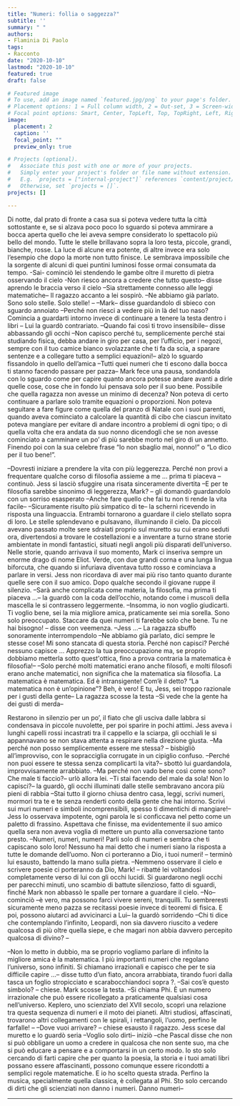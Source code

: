 ```yaml
---
title: "Numeri: follia o saggezza?"
subtitle: ''
summary: " "
authors:
- Flaminia Di Paolo
tags:
- Racconto
date: "2020-10-10"
lastmod: "2020-10-10"
featured: true
draft: false

# Featured image
# To use, add an image named `featured.jpg/png` to your page's folder.
# Placement options: 1 = Full column width, 2 = Out-set, 3 = Screen-width
# Focal point options: Smart, Center, TopLeft, Top, TopRight, Left, Right, BottomLeft, Bottom, BottomRight
image:
  placement: 2
  caption: ''
  focal_point: ""
  preview_only: true

# Projects (optional).
#   Associate this post with one or more of your projects.
#   Simply enter your project's folder or file name without extension.
#   E.g. `projects = ["internal-project"]` references `content/project/deep-learning/index.md`.
#   Otherwise, set `projects = []`.
projects: []

---
```


Di notte, dal prato di fronte a casa sua si poteva vedere tutta la città sottostante e, se si alzava poco
poco lo sguardo si poteva ammirare a bocca aperta quello che lei aveva sempre considerato lo
spettacolo più bello del mondo. Tutte le stelle brillavano sopra la loro testa, piccole, grandi,
bianche, rosse. La luce di alcune era potente, di altre invece era solo l’esempio che dopo la morte
non tutto finisce. Le sembrava impossibile che la sorgente di alcuni di quei puntini luminosi fosse
ormai consumata da tempo.
-Sai- cominciò lei stendendo le gambe oltre il muretto di pietra osservando il cielo -Non riesco
ancora a credere che tutto questo– disse aprendo le braccia verso il cielo –Sia strettamente connesso
alle leggi matematiche–
Il ragazzo accanto a lei sospirò.
–Ne abbiamo già parlato. Sono solo stelle. Solo stelle! –
–Mark– disse guardandolo di sbieco con sguardo annoiato –Perché non riesci a vedere più in là del
tuo naso? Comincia a guardarti intorno invece di continuare a tenere la testa dentro i libri –
Lui la guardò contrariato.
–Quando fai così ti trovo insensibile– disse abbassando gli occhi –Non capisco perché tu,
semplicemente perché stai studiando fisica, debba andare in giro per casa, per l’ufficio, per i negozi,
sempre con il tuo camice bianco svolazzante che ti fa da scia, a sparare sentenze e a collegare tutto a
semplici equazioni!– alzò lo sguardo fissandolo in quello dell’amica –Tutti quei numeri che ti
escono dalla bocca ti stanno facendo passare per pazza–
Mark fece una pausa, sondandola con lo sguardo come per capire quanto ancora potesse andare
avanti a dirle quelle cose, cose che in fondo lui pensava solo per il suo bene. Possibile che quella
ragazza non avesse un minimo di decenza? Non poteva di certo continuare a parlare solo tramite
equazioni o proporzioni. Non poteva seguitare a fare figure come quella del pranzo di Natale con i
suoi parenti, quando aveva cominciato a calcolare la quantità di cibo che ciascun invitato poteva
mangiare per evitare di andare incontro a problemi di ogni tipo; o di quella volta che era andata da
suo nonno dicendogli che se non avesse cominciato a camminare un po’ di più sarebbe morto nel
giro di un annetto. Finendo poi con la sua celebre frase “Io non sbaglio mai, nonno!” o “Lo dico per
il tuo bene!”.

–Dovresti iniziare a prendere la vita con più leggerezza. Perché non provi a frequentare qualche
corso di filosofia assieme a me … prima ti piaceva – continuò.
Jess si lasciò sfuggire una risata sinceramente divertita –E per te filosofia sarebbe sinonimo di
leggerezza, Mark? – gli domandò guardandolo con un sorriso esasperato –Anche fare quello che fai
tu non ti rende la vita facile–
–Sicuramente risulto più simpatico di te– la schernì ricevendo in risposta una linguaccia.
Entrambi tornarono a guardare il cielo stellato sopra di loro. Le stelle splendevano e pulsavano,
illuminando il cielo. Da piccoli avevano passato molte sere sdraiati proprio sul muretto su cui erano
seduti ora, divertendosi a trovare le costellazioni e a inventare a turno strane storie ambientate in
mondi fantastici, situati negli angoli più disparati dell’universo. Nelle storie, quando arrivava il suo
momento, Mark ci inseriva sempre un enorme drago di nome Eliot. Verde, con due grandi corna e
una lunga lingua biforcuta, che quando si infuriava diventava tutto rosso e cominciava a parlare in
versi. Jess non ricordava di aver mai più riso tanto quanto durante quelle sere con il suo amico.
Dopo qualche secondo il giovane ruppe il silenzio.
–Sarà anche complicata come materia, la filosofia, ma prima ti piaceva …– la guardò con la coda
dell’occhio, notando come i muscoli della mascella le si contrassero leggermente. –Insomma, io non
voglio giudicarti. Ti voglio bene, sei la mia migliore amica, praticamente sei mia sorella. Sono solo
preoccupato. Staccare da quei numeri ti farebbe solo che bene. Tu ne hai bisogno! – disse con
veemenza. –Jess …–
La ragazza sbuffò sonoramente interrompendolo –Ne abbiamo già parlato, dici sempre le stesse
cose! Mi sono stancata di questa storia. Perché non capisci? Perché nessuno capisce ... Apprezzo la
tua preoccupazione ma, se proprio dobbiamo metterla sotto quest&#39;ottica, fino a prova contraria la
matematica è filosofia!–
–Solo perché molti matematici erano anche filosofi, e molti filosofi erano anche matematici, non
significa che la matematica sia filosofia. La matematica è matematica. Ed è intransigente! Com’è il
detto? “La matematica non è un’opinione”? Beh, è vero! E tu, Jess, sei troppo razionale per i gusti
della gente–
La ragazza scosse la testa –Si vede che la gente ha dei gusti di merda–

Restarono in silenzio per un po’, il fiato che gli usciva dalle labbra si condensava in piccole
nuvolette, per poi sparire in pochi attimi. Jess aveva i lunghi capelli rossi incastrati tra il cappello e
la sciarpa, gli occhiali le si appannavano se non stava attenta a respirare nella direzione giusta.
–Ma perché non posso semplicemente essere me stessa? – bisbigliò all’improvviso, con le
sopracciglia corrugate in un cipiglio confuso.
–Perché non puoi essere te stessa senza complicarti la vita?– sbottò lui guardandola,
improvvisamente arrabbiato.
–Ma perché non vado bene così come sono? Che male ti faccio?– urlò allora lei.
–Ti stai facendo del male da sola! Non lo capisci?– la guardò, gli occhi illuminati dalle stelle
sembravano ancora più pieni di rabbia –Stai tutto il giorno chiusa dentro casa, leggi, scrivi numeri,
mormori tra te e te senza renderti conto della gente che hai intorno. Scrivi sui muri numeri e simboli
incomprensibili, spesso ti dimentichi di mangiare!–
Jess lo osservava impotente, ogni parola le si conficcava nel petto come un paletto di frassino.
Aspettava che finisse, ma evidentemente il suo amico quella sera non aveva voglia di mettere un
punto alla conversazione tanto presto.
–Numeri, numeri, numeri! Parli solo di numeri e sembra che ti capiscano solo loro! Nessuno ha mai
detto che i numeri siano la risposta a tutte le domande dell’uomo. Non ci porteranno a Dio, i tuoi
numeri! – terminò lui esausto, battendo la mano sulla pietra.
–Nemmeno osservare il cielo e scrivere poesie ci porteranno da Dio, Mark! – ribatté lei voltandosi
completamente verso di lui con gli occhi lucidi.
Si guardarono negli occhi per parecchi minuti, uno scambio di battute silenzioso, fatto di sguardi,
finché Mark non abbassò le spalle per tornare a guardare il cielo.
–No– cominciò –è vero, ma possono farci vivere sereni, tranquilli. Tu sembreresti sicuramente
meno pazza se recitassi poesie invece di teoremi di fisica. E poi, possono aiutarci ad avvicinarci a
Lui– la guardò sorridendo –Chi ti dice che contemplando l’infinito, Leopardi, non sia davvero
riuscito a vedere qualcosa di più oltre quella siepe, e che magari non abbia davvero percepito
qualcosa di divino? –

–Non lo metto in dubbio, ma se proprio vogliamo parlare di infinito la migliore amica è la
matematica. I più importanti numeri che regolano l’universo, sono infiniti. Si chiamano irrazionali
e capisco che per te sia difficile capire …– disse tutto d’un fiato, ancora arrabbiata, tirando fuori
dalla tasca un foglio stropicciato e scarabocchiandoci sopra ?.
–Sai cos’è questo simbolo? – chiese.
Mark scosse la testa.
–Si chiama Phi. È un numero irrazionale che può essere ricollegato a praticamente qualsiasi cosa
nell’universo. Keplero, uno scienziato del XVII secolo, scoprì una relazione tra questa sequenza di
numeri e il moto dei pianeti. Altri studiosi, affascinati, trovarono altri collegamenti con le spirali, i
rettangoli, l’uomo, perfino le farfalle! –
–Dove vuoi arrivare? – chiese esausto il ragazzo.
Jess scese dal muretto e lo guardò seria –Voglio solo dirti– iniziò –che Pascal disse che non si può
obbligare un uomo a credere in qualcosa che non sente suo, ma che si può educare a pensare e a
comportarsi in un certo modo. Io sto solo cercando di farti capire che per quanto la poesia, la storia
e i tuoi amati libri possano essere affascinanti, possono comunque essere ricondotti a semplici
regole matematiche. E io ho scelto questa strada. Perfino la musica, specialmente quella classica, è
collegata al Phi. Sto solo cercando di dirti che gli scienziati non danno i numeri. Danno numeri–

---

